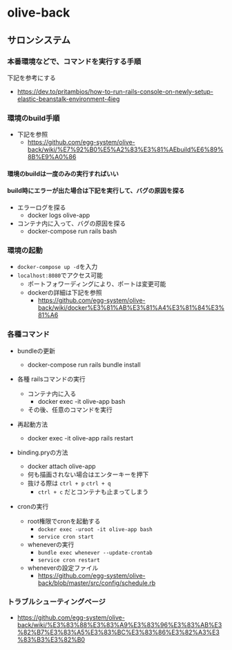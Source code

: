 # olive-back
## サロンシステム
### 本番環境などで、コマンドを実行する手順
下記を参考にする
- https://dev.to/pritambios/how-to-run-rails-console-on-newly-setup-elastic-beanstalk-environment-4ieg

### 環境のbuild手順
- 下記を参照
   - https://github.com/egg-system/olive-back/wiki/%E7%92%B0%E5%A2%83%E3%81%AEbuild%E6%89%8B%E9%A0%86
#### 環境のbuildは一度のみの実行すればいい
#### build時にエラーが出た場合は下記を実行して、バグの原因を探る
- エラーログを探る
    - docker logs olive-app
- コンテナ内に入って、バグの原因を探る
    - docker-compose run rails bash

### 環境の起動
- `docker-compose up -d`を入力
- `localhost:8080`でアクセス可能
  - ポートフォワーディングにより、ポートは変更可能
  - dockerの詳細は下記を参照
    - https://github.com/egg-system/olive-back/wiki/docker%E3%81%AB%E3%81%A4%E3%81%84%E3%81%A6

### 各種コマンド
- bundleの更新
   - docker-compose run rails bundle install

- 各種 railsコマンドの実行
   - コンテナ内に入る
      - docker exec -it olive-app bash
   - その後、任意のコマンドを実行

- 再起動方法
   - docker exec -it olive-app rails restart

- binding.pryの方法
   - docker attach olive-app
   - 何も描画されない場合はエンターキーを押下
   - 抜ける際は `ctrl + p` `ctrl + q`
      - `ctrl + c` だとコンテナも止まってしまう

- cronの実行
   - root権限でcronを起動する
      - `docker exec -uroot -it olive-app bash`
      - `service cron start`
   - wheneverの実行
      - `bundle exec whenever --update-crontab`
      - `service cron restart`
   - wheneverの設定ファイル
      - https://github.com/egg-system/olive-back/blob/master/src/config/schedule.rb

### トラブルシューティングページ
- https://github.com/egg-system/olive-back/wiki/%E3%83%88%E3%83%A9%E3%83%96%E3%83%AB%E3%82%B7%E3%83%A5%E3%83%BC%E3%83%86%E3%82%A3%E3%83%B3%E3%82%B0
